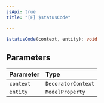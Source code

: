 ```yaml
---
jsApi: true
title: "[F] $statusCode"

---
```

```ts
$statusCode(context, entity): void
```

## Parameters

| Parameter | Type |
| :------ | :------ |
| `context` | `DecoratorContext` |
| `entity` | `ModelProperty` |
